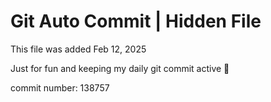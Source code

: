 # Git Auto Commit | Hidden File

This file was added Feb 12, 2025

Just for fun and keeping my daily git commit active 🤪

commit number: 138757
